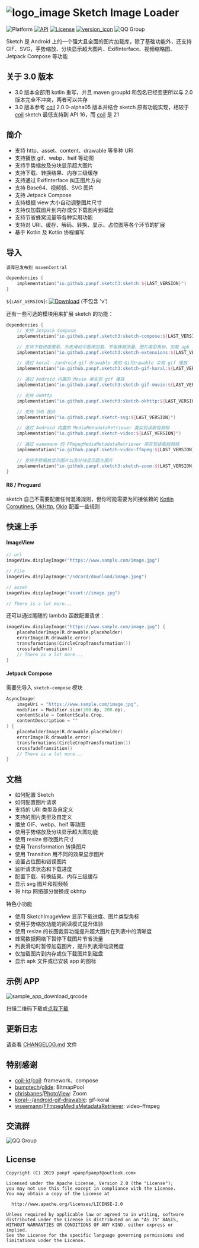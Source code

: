 # ![logo_image] Sketch Image Loader

![Platform][platform_image]
[![API][min_api_image]][min_api_link]
[![License][license_image]][license_link]
[![version_icon]][version_link]
![QQ Group][qq_group_image]

Sketch 是 Android 上的一个强大且全面的图片加载库，除了基础功能外，还支持 GIF、SVG，手势缩放、分块显示超大图片、ExifInterface、视频缩略图、Jetpack
Compose 等功能

## 关于 3.0 版本

* 3.0 版本全部用 kotlin 重写，并且 maven groupId 和包名已经变更所以与 2.0 版本完全不冲突，两者可以共存
* 3.0 版本参考 [coil][coil] 2.0.0-alpha05 版本并结合 sketch 原有功能实现，相较于 [coil][coil] sketch 最低支持到 API 16，而 [coil][coil] 是 21

## 简介

* 支持 http、asset、content、drawable 等多种 URI
* 支持播放 gif、webp、heif 等动图
* 支持手势缩放及分块显示超大图片
* 支持下载、转换结果、内存三级缓存
* 支持通过 ExifInterface 纠正图片方向
* 支持 Base64、视频帧、SVG 图片
* 支持 Jetpack Compose
* 支持根据 view 大小自动调整图片尺寸
* 支持仅加载图片到内存或仅下载图片到磁盘
* 支持节省蜂窝流量等各种实用功能
* 支持对 URI、缓存、解码、转换、显示、占位图等各个环节的扩展
* 基于 Kotlin 及 Kotlin 协程编写

## 导入

`该库已发布到 mavenCentral`

```kotlin
dependencies {
    implementation("io.github.panpf.sketch3:sketch:${LAST_VERSION}")
}
```

`${LAST_VERSION}`: [![Download][version_icon]][version_link] (不包含 'v')

还有一些可选的模块用来扩展 sketch 的功能：

```kotlin
dependencies {
    // 支持 Jetpack Compose
    implementation("io.github.panpf.sketch3:sketch-compose:${LAST_VERSION}")

    // 支持下载进度蒙层、列表滑动中暂停加载、节省蜂窝流量、图片类型角标、加载 apk 文件和已安装 app 图标等实用功能
    implementation("io.github.panpf.sketch3:sketch-extensions:${LAST_VERSION}")

    // 通过 koral--/android-gif-drawable 库的 GifDrawable 实现 gif 播放
    implementation("io.github.panpf.sketch3:sketch-gif-koral:${LAST_VERSION}")

    // 通过 Android 内置的 Movie 类实现 gif 播放
    implementation("io.github.panpf.sketch3:sketch-gif-movie:${LAST_VERSION}")

    // 支持 OkHttp
    implementation("io.github.panpf.sketch3:sketch-okhttp:${LAST_VERSION}")

    // 支持 SVG 图片
    implementation("io.github.panpf.sketch-svg:${LAST_VERSION}")

    // 通过 Android 内置的 MediaMetadataRetriever 类实现读取视频帧 
    implementation("io.github.panpf.sketch-video:${LAST_VERSION}")

    // 通过 wseemann 的 FFmpegMediaMetadataRetriever 库实现读取视频帧
    implementation("io.github.panpf.sketch-video-ffmpeg:${LAST_VERSION}")

    // 支持手势缩放显示图片以及分块显示超大图片
    implementation("io.github.panpf.sketch3:sketch-zoom:${LAST_VERSION}")
}
```

#### R8 / Proguard

sketch 自己不需要配置任何混淆规则，但你可能需要为间接依赖的 [Kotlin Coroutines], [OkHttp], [Okio] 配置一些规则

## 快速上手

#### ImageView

```kotlin
// url
imageView.displayImage("https://www.sample.com/image.jpg")

// File
imageView.displayImage("/sdcard/download/image.jpeg")

// asset
imageView.displayImage("asset://image.jpg")

// There is a lot more...
```

还可以通过尾随的 lambda 函数配置请求：

```kotlin
imageView.displayImage("https://www.sample.com/image.jpg") {
    placeholderImage(R.drawable.placeholder)
    errorImage(R.drawable.error)
    transformations(CircleCropTransformation())
    crossfadeTransition()
    // There is a lot more...
}
```

#### Jetpack Compose

需要先导入 `sketch-compose` 模块

```kotlin
AsyncImage(
    imageUri = "https://www.sample.com/image.jpg",
    modifier = Modifier.size(300.dp, 200.dp),
    contentScale = ContentScale.Crop,
    contentDescription = ""
) {
    placeholderImage(R.drawable.placeholder)
    errorImage(R.drawable.error)
    transformations(CircleCropTransformation())
    crossfadeTransition()
    // There is a lot more...
}
```

## 文档

* 如何配置 Sketch
* 如何配置图片请求
* 支持的 URI 类型及自定义
* 支持的图片类型及自定义
* 播放 GIF、webp、heif 等动图
* 使用手势缩放及分块显示超大图功能
* 使用 resize 修改图片尺寸
* 使用 Transformation 转换图片
* 使用 Transition 用不同的效果显示图片
* 设置占位图和错误图片
* 监听请求状态和下载进度
* 配置下载、转换结果、内存三级缓存
* 显示 svg 图片和视频帧
* 将 http 网络部分替换成 okhttp

特色小功能
* 使用 SketchImageView 显示下载进度、图片类型角标
* 使用手势缩放功能的阅读模式提升体验
* 使用 resize 的长图裁剪功能提升超大图片在列表中的清晰度
* 蜂窝数据网络下暂停下载图片节省流量
* 列表滑动时暂停加载图片，提升列表滑动流畅度
* 仅加载图片到内存或仅下载图片到磁盘
* 显示 apk 文件或已安装 app 的图标

[comment]: <> (基础功能：)

[comment]: <> (* [URI 类型及使用指南][uri])

[comment]: <> (* [SketchImageView 使用指南][sketch_image_view])

[comment]: <> (* [使用 Options 配置图片][options])

[comment]: <> (* [播放 GIF 图片][play_gif_image])

[comment]: <> (* [手势缩放、旋转图片][zoom])

[comment]: <> (* [分块显示超大图片][block_display])

[comment]: <> (* [使用 ShapeSize 在绘制时改变图片的尺寸][shape_size])

[comment]: <> (* [使用 ImageShaper 在绘制时改变图片的形状][image_shaper])

[comment]: <> (* [使用 ImageProcessor 在解码后改变图片][image_processor])

[comment]: <> (* [使用 ImageDisplayer 以动画的方式显示图片][image_displayer])

[comment]: <> (* [使用 MaxSize 读取合适尺寸的缩略图，节省内存][max_size])

[comment]: <> (* [使用 Resize 精确修改图片的尺寸][resize])

[comment]: <> (* [使用 StateImage 设置占位图片和状态图片][state_image])

[comment]: <> (* [监听开始、成功、失败以及下载进度][listener])

[comment]: <> (提升用户体验：)

[comment]: <> (* [使用 TransitionImageDisplayer 以自然过渡渐的变方式显示图片][transition_image_displayer])

[comment]: <> (* [使用 thumbnailMode 属性显示更清晰的缩略图][thumbnail_mode])

[comment]: <> (* [使用 cacheProcessedImageInDisk 属性缓存需要复杂处理的图片，提升显示速度][cache_processed_image_in_disk])

[comment]: <> (* [使用 MemoryCacheStateImage 先显示已缓存的较模糊的图片，然后再显示清晰的图片][memory_cache_state_image])

[comment]: <> (* [移动数据或有流量限制的 WIFI 下暂停下载图片，节省流量][pause_download])

[comment]: <> (* [列表滑动时暂停加载图片，提升列表滑动流畅度][pause_load])

[comment]: <> (更多：)

[comment]: <> (* [UriModel 详解及扩展 URI][uri_model])

[comment]: <> (* [统一修改 Options][options_filter])

[comment]: <> (* [显示视频缩略图][display_video_thumbnail])

[comment]: <> (* [管理多个 Options][options_manage])

[comment]: <> (* [只加载或下载图片][load_and_download])

[comment]: <> (* [显示 APK 或已安装 APP 的图标][display_apk_or_app_icon])

[comment]: <> (* [自动纠正图片方向][correct_image_orientation])

[comment]: <> (* [复用 Bitmap 降低 GC 频率，减少卡顿][bitmap_pool])

[comment]: <> (* [在内存中缓存 Bitmap 提升显示速度][memory_cache])

[comment]: <> (* [在磁盘上缓存图片原文件，避免重复下载][disk_cache])

[comment]: <> (* [发送 HTTP 请求][http_stack])

[comment]: <> (* [取消请求][cancel_request])

[comment]: <> (* [监控 Sketch 的异常][error_tracker])

[comment]: <> (* [日志][log])

[comment]: <> (* [延迟并统一配置 Sketch][initializer])

[comment]: <> (* [配置混淆（Proguard）][proguard_config])

## 示例 APP

![sample_app_download_qrcode]

扫描二维码下载或[点我下载][sample_app_download_link]

## 更新日志

请查看 [CHANGELOG.md] 文件

## 特别感谢

* [coil-kt]/[coil]: framework、compose
* [bumptech]/[glide]: BitmapPool
* [chrisbanes]/[PhotoView]: Zoom
* [koral--]/[android-gif-drawable]: gif-koral
* [wseemann]/[FFmpegMediaMetadataRetriever]: video-ffmpeg

## 交流群

![QQ Group][qq_group_image]

## License

    Copyright (C) 2019 panpf <panpfpanpf@outlook.com>

    Licensed under the Apache License, Version 2.0 (the "License");
    you may not use this file except in compliance with the License.
    You may obtain a copy of the License at

      http://www.apache.org/licenses/LICENSE-2.0

    Unless required by applicable law or agreed to in writing, software
    distributed under the License is distributed on an "AS IS" BASIS,
    WITHOUT WARRANTIES OR CONDITIONS OF ANY KIND, either express or implied.
    See the License for the specific language governing permissions and
    limitations under the License.

[logo_image]: docs/res/logo.png

[platform_image]: https://img.shields.io/badge/Platform-Android-brightgreen.svg

[license_image]: https://img.shields.io/badge/License-Apache%202-blue.svg

[license_link]: https://www.apache.org/licenses/LICENSE-2.0

[version_icon]: https://img.shields.io/maven-central/v/io.github.panpf.sketch3/sketch

[version_link]: https://repo1.maven.org/maven2/io/github/panpf/sketch/

[min_api_image]: https://img.shields.io/badge/API-16%2B-orange.svg

[min_api_link]: https://android-arsenal.com/api?level=16

[qq_group_image]: https://img.shields.io/badge/QQ%E4%BA%A4%E6%B5%81%E7%BE%A4-529630740-red.svg

[CHANGELOG.md]: CHANGELOG.md

[sample_app_download_qrcode]: docs/sketch-sample.png

[sample_app_download_link]: https://github.com/panpf/sketch/raw/master/docs/sketch-sample.apk

[UriModel]: sketch/src/main/java/com/github/panpf/sketch/uri/UriModel.java

[uri]: docs/wiki/uri.md

[sketch_image_view]: docs/wiki/sketch_image_view.md

[options]: docs/wiki/options.md

[options_manage]: docs/wiki/options_manage.md

[load_and_download]: docs/wiki/load_and_download.md

[play_gif_image]: docs/wiki/play_gif_image.md

[zoom]: docs/wiki/zoom.md

[block_display]: docs/wiki/block_display.md

[shape_size]: docs/wiki/shape_size.md

[image_shaper]: docs/wiki/image_shaper.md

[image_processor]: docs/wiki/image_processor.md

[image_displayer]: docs/wiki/image_displayer.md

[max_size]: docs/wiki/max_size.md

[resize]: docs/wiki/resize.md

[state_image]: docs/wiki/state_image.md

[transition_image_displayer]: docs/wiki/transition_image_displayer.md

[thumbnail_mode]: docs/wiki/thumbnail_mode.md

[cache_processed_image_in_disk]: docs/wiki/cache_processed_image_in_disk.md

[pause_download]: docs/wiki/pause_download.md

[pause_load]: docs/wiki/pause_load.md

[display_apk_or_app_icon]: docs/wiki/display_apk_or_app_icon.md

[memory_cache_state_image]: docs/wiki/memory_cache_state_image.md

[uri_model]: docs/wiki/uri_model.md

[display_video_thumbnail]: docs/wiki/display_video_thumbnail.md

[correct_image_orientation]: docs/wiki/correct_image_orientation.md

[bitmap_pool]: docs/wiki/bitmap_pool.md

[memory_cache]: docs/wiki/memory_cache.md

[disk_cache]: docs/wiki/disk_cache.md

[http_stack]: docs/wiki/http_stack.md

[listener]: docs/wiki/listener.md

[cancel_request]: docs/wiki/cancel_request.md

[error_tracker]: docs/wiki/error_tracker.md

[log]: docs/wiki/log.md

[initializer]: docs/wiki/initializer.md

[proguard_config]: docs/wiki/proguard_config.md

[options_filter]: docs/wiki/options_filter.md

[koral--]: https://github.com/koral--

[android-gif-drawable]: https://github.com/koral--/android-gif-drawable

[chrisbanes]: https://github.com/chrisbanes

[PhotoView]: https://github.com/chrisbanes/PhotoView

[bumptech]: https://github.com/bumptech

[glide]: https://github.com/bumptech/glide

[coil-kt]: https://github.com/coil-kt

[coil]: https://github.com/coil-kt/coil

[wseemann]: https://github.com/wseemann

[FFmpegMediaMetadataRetriever]: https://github.com/wseemann/FFmpegMediaMetadataRetriever

[Kotlin Coroutines]: https://github.com/Kotlin/kotlinx.coroutines/blob/master/kotlinx-coroutines-core/jvm/resources/META-INF/proguard/coroutines.pro

[OkHttp]: https://github.com/square/okhttp/blob/master/okhttp/src/jvmMain/resources/META-INF/proguard/okhttp3.pro

[Okio]: https://github.com/square/okio/blob/master/okio/src/jvmMain/resources/META-INF/proguard/okio.pro